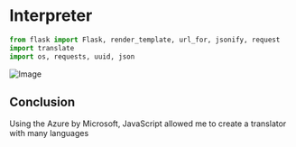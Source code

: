 # Interpreter
```python
from flask import Flask, render_template, url_for, jsonify, request
import translate
import os, requests, uuid, json
````
![Image](https://github.com/zuzuka28/mtuci_prog/raw/main/doc/withazure.png)
## Conclusion 
Using the Azure by Microsoft, JavaScript allowed me to create a translator with many languages

